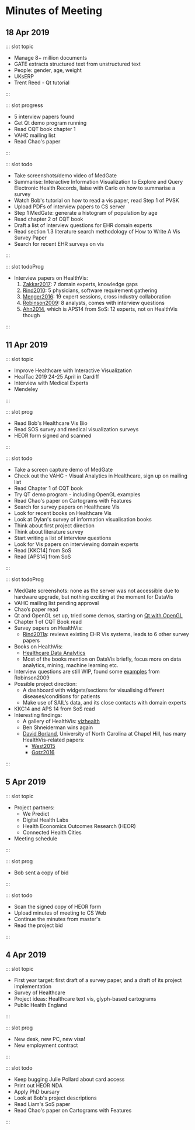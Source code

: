 # Minutes of Meeting

<!-- markdownlint-disable MD033 -->

## 18 Apr 2019

<Meeting index=26 members="Bob, Carlo, Dylan, Elif, Wang" date="18 Apr 19 11:00" nextDate="25 Apr 19 11:00">

::: slot topic

- Manage 8+ million documents
- GATE extracts structured text from unstructured text
- People: gender, age, weight
- UKsERP
- Trent Reed - Qt tutorial

:::

::: slot progress

- 5 interview papers found
- Get Qt demo program running
- Read CQT book chapter 1
- VAHC mailing list
- Read Chao's paper

:::

::: slot todo

- Take screenshots/demo video of MedGate
- Summarise: Interactive Information Visualization to Explore and Query Electronic Health Records, liaise with Carlo on how to summarise a survey
- Watch Bob's tutorial on how to read a vis paper, read Step 1 of PVSK
- Upload PDFs of interview papers to CS server
- Step 1 MedGate: generate a histogram of population by age
- Read chapter 2 of CQT book
- Draft a list of interview questions for EHR domain experts
- Read section 1.3 literature search methodology of How to Write A Vis Survey Paper
- Search for recent EHR surveys on vis

:::

::: slot todoProg

- Interview papers on HealthVis:
    1. [Zakkar2017](http://www.ncbi.nlm.nih.gov/pubmed/29026455): 7 domain experts, knowledge gaps
    1. [Rind2010](https://publik.tuwien.ac.at/files/PubDat_190298.pdf): 5 physicians, software requirement gathering
    1. [Menger2016](http://www.ncbi.nlm.nih.gov/pubmed/27630736): 19 expert sessions, cross industry collaboration
    1. [Robinson2009](http://ieeexplore.ieee.org/document/5190786/): 8 analysts, comes with interview questions
    1. [Ahn2014](http://ieeexplore.ieee.org/document/6620874/), which is APS14 from SoS: 12 experts, not on HealthVis though

:::

</Meeting>

## 11 Apr 2019

<Meeting index=25 members="Bob, Dylan, Elif, Wang" date="12 Apr 19 11:00" nextDate="18 Apr 19 11:00">

::: slot topic

- Improve Healthcare with Interactive Visualization
- HealTac 2019 24-25 April in Cardiff
- Interview with Medical Experts
- Mendeley

:::

::: slot prog

- Read Bob's Healthcare Vis Bio
- Read SOS survey and medical visualization surveys
- HEOR form signed and scanned

:::

::: slot todo

- Take a screen capture demo of MedGate
- Check out the VAHC - Visual Analytics in Healthcare, sign up on mailing list
- Read Chapter 1 of CQT book
- Try QT demo program - including OpenGL examples
- Read Chao's paper on Cartograms with Features
- Search for survey papers on Healthcare Vis
- Look for recent books on Healthcare Vis
- Look at Dylan's survey of information visualisation books
- Think about first project direction
- Think about literature survey
- Start writing a list of interview questions
- Look for Vis papers on interviewing domain experts
- Read [KKC14] from SoS
- Read [APS14] from SoS

:::

::: slot todoProg

- MedGate screenshots: none as the server was not accessible due to hardware upgrade, but nothing exciting at the moment for DataVis
- VAHC mailing list pending approval
- Chao’s paper read
- Qt and OpenGL set up, tried some demos, starting on [Qt with OpenGL](https://www.trentreed.net/topics/qt-framework/)
- Chapter 1 of CQT Book read
- Survey papers on HealthVis:
    - [Rind2011a](http://www.cs.umd.edu/hcil/trs/2010-19/2010-19.pdf): reviews existing EHR Vis systems, leads to 6 other survey papers
- Books on HealthVis:
    - [Healthcare Data Analytics](https://www.amazon.com/Healthcare-Analytics-Chapman-Knowledge-Discovery/dp/1482232111)
    - Most of the books mention on DataVis briefly, focus more on data analytics, mining, machine learning etc.
- Interview questions are still WIP, found some [examples](http://www.personal.psu.edu/acr181/IV09.pdf) from Robinson2009
- Possible project direction:
    - A dashboard with widgets/sections for visualising different diseases/conditions for patients
    - Make use of SAIL’s data, and its close contacts with domain experts
- KKC14 and APS 14 from SoS read
- Interesting findings:
    - A gallery of HealthVis: [vizhealth](http://www.vizhealth.org/gallery/)
    - Ben Shneiderman wins again
    - [David Borland](https://renci.org/staff/david-borland/), University of North Carolina at Chapel Hill, has many HealthVis-related papers:
        - [West2015](http://www.ncbi.nlm.nih.gov/pubmed/25336597)
        - [Gotz2016](https://ieeexplore.ieee.org/document/7466736/)

:::

</Meeting>

## 5 Apr 2019

<Meeting index=24 members="Bob, Dylan, Elif, Wang" date="5 Apr 19 11:00" nextDate="11 Apr 19 11:00">

::: slot topic

- Project partners:
    - We Predict
    - Digital Health Labs
    - Health Economics Outcomes Research (HEOR)
    - Connected Health Cities
- Meeting schedule

:::

::: slot prog

- Bob sent a copy of bid

:::

::: slot todo

- Scan the signed copy of HEOR form
- Upload minutes of meeting to CS Web
- Continue the minutes from master's
- Read the project bid

:::

</Meeting>

## 4 Apr 2019

<Meeting index=23 members="Bob, Wang, Carlo" date="4 Apr 19 11:00" nextDate="5 Apr 19 11:00">

::: slot topic

- First year target: first draft of a survey paper, and a draft of its project implementation
- Survey of Healthcare
- Project ideas: Healthcare text vis, glyph-based cartograms
- Public Health England

:::

::: slot prog

- New desk, new PC, new visa!
- New employment contract

:::

::: slot todo

- Keep bugging Julie Pollard about card access
- Print out HEOR NDA
- Apply PhD bursary
- Look at Bob's project descriptions
- Read Liam's SoS paper
- Read Chao's paper on Cartograms with Features

:::

</Meeting>
